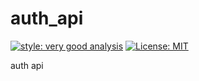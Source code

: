 # auth_api

[![style: very good analysis][very_good_analysis_badge]][very_good_analysis_link]
[![License: MIT][license_badge]][license_link]

auth api

[license_badge]: https://img.shields.io/badge/license-MIT-blue.svg
[license_link]: https://opensource.org/licenses/MIT
[very_good_analysis_badge]: https://img.shields.io/badge/style-very_good_analysis-B22C89.svg
[very_good_analysis_link]: https://pub.dev/packages/very_good_analysis
